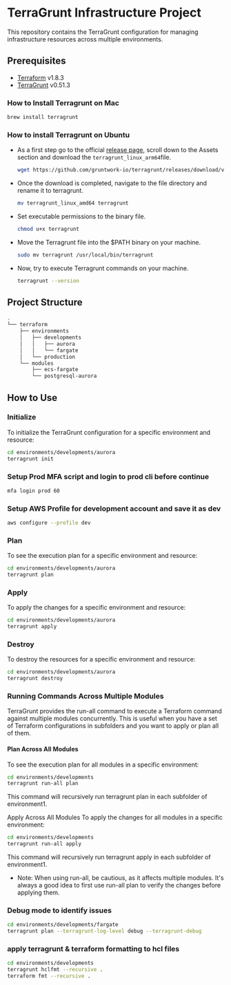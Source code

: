 # TerraGrunt Infrastructure Project

This repository contains the TerraGrunt configuration for managing infrastructure resources across multiple environments.

## Prerequisites

- [Terraform](https://learn.hashicorp.com/tutorials/terraform/install-cli) v1.8.3
- [TerraGrunt](https://terragrunt.gruntwork.io/docs/getting-started/install/) v0.51.3

### How to Install Terragrunt on Mac
```bash
brew install terragrunt
```

### How to install Terragrunt on Ubuntu
  * As a first step go to the official [release page](https://github.com/gruntwork-io/terragrunt/releases), scroll down to the Assets section and download the `terragrunt_linux_arm64`file.
    ```bash
    wget https://github.com/gruntwork-io/terragrunt/releases/download/v0.51.3/terragrunt_linux_amd64
    ```

  * Once the download is completed, navigate to the file directory and rename it to terragrunt.
    ```bash
    mv terragrunt_linux_amd64 terragrunt
    ```

  * Set executable permissions to the binary file.
    ```bash
    chmod u+x terragrunt
    ```

  * Move the Terragrunt file into the $PATH binary on your machine.
    ```bash
    sudo mv terragrunt /usr/local/bin/terragrunt
    ```

  * Now, try to execute Terragrunt commands on your machine.
    ```bash
    terragrunt --version
    ```

## Project Structure
```bash
.
└── terraform
    ├── environments
    │   ├── developments
    │   │   ├── aurora
    │   │   └── fargate
    │   └── production
    └── modules
        ├── ecs-fargate
        └── postgresql-aurora
```

## How to Use

### Initialize

To initialize the TerraGrunt configuration for a specific environment and resource:

```bash
cd environments/developments/aurora
terragrunt init
```
### Setup Prod MFA script and login to prod cli before continue

```bash
mfa login prod 60
```
### Setup AWS Profile for development account and save it as dev
```bash
aws configure --profile dev
```
### Plan
To see the execution plan for a specific environment and resource:

```bash
cd environments/developments/aurora
terragrunt plan
```

### Apply
To apply the changes for a specific environment and resource:

```bash
cd environments/developments/aurora
terragrunt apply
```

### Destroy
To destroy the resources for a specific environment and resource:

```bash
cd environments/developments/aurora
terragrunt destroy
```

### Running Commands Across Multiple Modules
TerraGrunt provides the run-all command to execute a Terraform command against multiple modules concurrently. This is useful when you have a set of Terraform configurations in subfolders and you want to apply or plan all of them.

#### Plan Across All Modules
To see the execution plan for all modules in a specific environment:

```bash
cd environments/developments
terragrunt run-all plan
```

This command will recursively run terragrunt plan in each subfolder of environment1.


Apply Across All Modules
To apply the changes for all modules in a specific environment:

```bash
cd environments/developments
terragrunt run-all apply
```

This command will recursively run terragrunt apply in each subfolder of environment1.

* Note: When using run-all, be cautious, as it affects multiple modules. It's always a good idea to first use run-all plan to verify the changes before applying them.

### Debug mode to identify issues

```bash
cd environments/developments/fargate
terragrunt plan --terragrunt-log-level debug --terragrunt-debug
```

### apply terragrunt & terraform formatting to hcl files

```bash
cd environments/developments
terragrunt hclfmt --recursive .
terraform fmt --recursive .
```